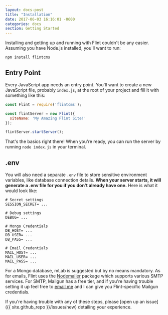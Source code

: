 ```yaml
---
layout: docs-post
title: "Installation"
date: 2017-06-03 16:16:01 -0600
categories: docs
section: Getting Started
---
```

Installing and getting up and running with Flint couldn't be any easier. Assuming you have Node.js installed, you'll want to run:

```
npm install flintcms
```

## Entry Point

Every JavaScript app needs an entry point. You'll want to create a new JavaScript file, probably `index.js`, at the root of your project and fill it with something like this:

```js
const Flint = require('flintcms');

const flintServer = new Flint({
  siteName: 'My Amazing Flint Site!'
});

flintServer.startServer();
```

That's the basics right there! When you're ready, you can run the server by running `node index.js` in your terminal.

## .env

You will also need a separate `.env` file to store sensitive environment variables, like database connection details. **When your server starts, it will generate a .env file for you if you don't already have one.** Here is what it would look like:

```
# Secret settings
SESSION_SECRET= ...

# Debug settings
DEBUG= ...

# Mongo Credentials
DB_HOST= ...
DB_USER= ...
DB_PASS= ...

# Email Credentials
MAIL_HOST= ...
MAIL_USER= ...
MAIL_PASS= ...
```

For a Mongo database, mLab is suggested but by no means mandatory. As for emails, Flint uses the [Nodemailer](https://nodemailer.com/about/) package which supports various SMTP services. For SMTP, Mailgun has a free tier, and if you're having trouble setting it up feel free to [email me](mailto:hello@jasonet.co) and I can give you Flint-specific Mailgun credentials.

If you're having trouble with any of these steps, please [open up an issue]({{ site.github_repo }}/issues/new) detailing your experience.

